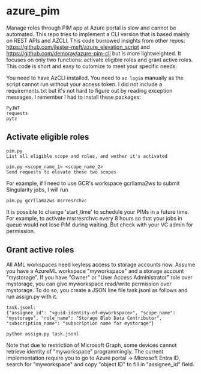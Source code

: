 # azure_pim

Manage roles through PIM app at Azure portal is slow and cannot be automated. This repo tries to implement a CLI version that is based mainly on REST APIs and AZCLI.
This code borrowed insights from other repos: https://github.com/jlester-msft/azure_elevation_script and https://github.com/demoray/azure-pim-cli but is more lightweighted. It focuses on only two functions: activate eligible roles and grant active roles. This code is short and easy to cutomize to meet your specific needs.

You need to have AzCLI installed. You need to `az login` manually as the script cannot run without your access token. I did not include a requirements.txt but it's not hard to figure out by reading exception messages. I remember I had to install these packages:

```
PyJWT
requests
pytz
```

## Activate eligible roles
```
pim.py
List all eligible scope and roles, and wether it's activated

pim.py <scope_name_1> <scope_name_2>
Send requests to elevate these two scopes
```

For example, if I need to use GCR's workspace gcrllama2ws to submit Singularity jobs, I will run
```
pim.py gcrllama2ws msrresrchvc
```

It is possible to change 'start_time' to schedule your PIMs in a future time. For example, to activate msrresrchvc every 8 hours so that your jobs in queue would not lose PIM during waiting. But check with your VC admin for permission.

## Grant active roles
All AML workspaces need keyless access to storage accounts now. Assume you have a AzureML workspace "myworkspace" and a storage account "mystorage". If you have "Owner" or "User Access Administrator" role over mystorage, you can give myworkspace read/write permission over mystorage. To do so, you create a JSON line file task.jsonl as follows and run assign.py with it.

```
task.jsonl:
{"assignee_id": "<guid-identity-of-myworkspace>", "scope_name": "mystorage", "role_name": "Storage Blob Data Contributor", "subscription_name": "subscription name for mystorage"}

python assign.py task.jsonl
```

Note that due to restriction of Microsoft Graph, some devices cannot retrieve identity of "myworkspace" programmingly. The current implementation require you to go to Azure portal -> Microsoft Entra ID, search for "myworkspace" and copy "object ID" to fill in "assignee_id" field.